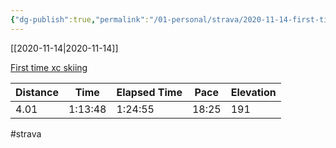 ```yaml
---
{"dg-publish":true,"permalink":"/01-personal/strava/2020-11-14-first-time-xc-skiing/"}
---
```



[[2020-11-14\|2020-11-14]]

[First time xc skiing](https://www.strava.com/activities/4338125978)

| Distance | Time    | Elapsed Time | Pace  | Elevation |
| -------- | ------- | ------------ | ----- | --------- |
| 4.01     | 1:13:48 | 1:24:55      | 18:25 | 191       |




#strava
